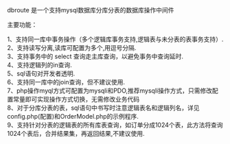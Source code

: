 dbroute 是一个支持mysql数据库分库分表的数据库操作中间件

主要功能：

1、支持同一库中事务操作（多个逻辑库事务支持,逻辑表与未分表的表事务支持）.<br>
2、支持读写分离,读库可配置为多个,用逗号分隔.<br>
3、支持事务中的 select 查询走主库查询，以避免事务中查询延时.<br>
4、支持逻辑列的in查询.<br>
5、sql语句对开发者透明.<br>
6、支持同一库中的join查询，但不建议使用.<br>
7、php操作myql方式可配置为mysqli和PDO,推荐mysqli操作方式，只需修改配置常量即可实现操作方式切换，无需修改业务代码<br>
8、对于分库分表的表，sql语句中书写时注意逻辑表名和逻辑列名，详见config.php(配置)和OrderModel.php的示例程序.<br>
9、支持针对分表的逻辑表的所有库表查询，如订单分成1024个表，此方法将查询1024个表后，合并结果集，再返回结果,不建议使用.

